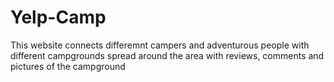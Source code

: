 # Yelp-Camp

This website connects differemnt campers and adventurous people with different campgrounds spread around the area with reviews, comments and pictures of the campground

